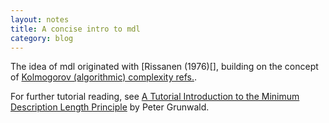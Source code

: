 ```yaml
---
layout: notes
title: A concise intro to mdl
category: blog
---
```


The idea of mdl originated with [Rissanen (1976)[], building on the concept of [Kolmogorov (algorithmic) complexity refs.]().





For further tutorial reading, see [A Tutorial Introduction to the Minimum Description Length Principle]() by Peter Grunwald.